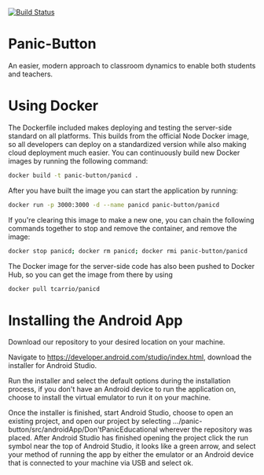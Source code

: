 [![Build Status](https://travis-ci.org/csi4999-panic-button/panic-button.svg?branch=master)](https://travis-ci.org/csi4999-panic-button/panic-button)

# Panic-Button

An easier, modern approach to classroom dynamics to enable both students and teachers.

# Using Docker

The Dockerfile included makes deploying and testing the server-side standard on all platforms. This builds from the official Node Docker image, so all developers can deploy on a standardized version while also making cloud deployment much easier. You can continuously build new Docker images by running the following command:

```bash
docker build -t panic-button/panicd .
```

After you have built the image you can start the application by running:

```bash
docker run -p 3000:3000 -d --name panicd panic-button/panicd
```

If you're clearing this image to make a new one, you can chain the following commands together to stop and remove the container, and remove the image:

```bash
docker stop panicd; docker rm panicd; docker rmi panic-button/panicd
```

The Docker image for the server-side code has also been pushed to Docker Hub, so you can get the image from there by using

```bash
docker pull tcarrio/panicd
```

# Installing the Android App

Download our repository to your desired location on your machine.

Navigate to https://developer.android.com/studio/index.html, download the installer for Android Studio.

Run the installer and select the default options during the installation process, if you don't have an Android device to run the application on, choose to install the virtual emulator to run it on your machine.

Once the installer is finished, start Android Studio, choose to open an existing project, and open our project by selecting .../panic-button/src/androidApp/Don'tPanicEducational wherever the repository was placed. After Android Studio has finished opening the project click the run symbol near the top of Android Studio, it looks like a green arrow, and select your method of running the app by either the emulator or an Android device that is connected to your machine via USB and select ok.
